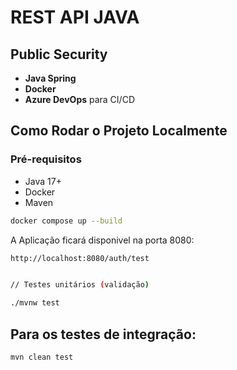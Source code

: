 # REST API JAVA

## Public Security

- **Java Spring**
- **Docker**
- **Azure DevOps** para CI/CD

## Como Rodar o Projeto Localmente

### Pré-requisitos

- Java 17+
- Docker
- Maven

 ```sh
docker compose up --build
```

A Aplicação ficará disponivel na porta 8080:

```sh
http://localhost:8080/auth/test


// Testes unitários (validação)

./mvnw test
```

## Para os testes de integração:

```sh
mvn clean test
```
